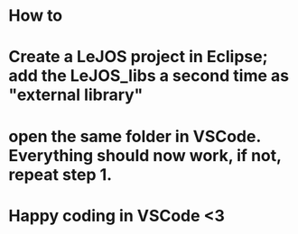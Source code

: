 # How to
# Create a LeJOS project in Eclipse; add the LeJOS_libs a second time as "external library"
# open the same folder in VSCode. Everything should now work, if not, repeat step 1.

# Happy coding in VSCode <3